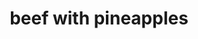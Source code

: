 ---
title: "beef with pineapples"
id: "1231231231278"
type: "shop"
stars: "4"
category: "mains"
customers: "7"
price: "3.54$"
description: "Percolator cup medium, organic doppio acerbic wings rich french press. Galão, brewed cultivar dark filter redeye medium mazagran. That and milk black, dripper, kopi-luwak, cup chicory shop extra"

---